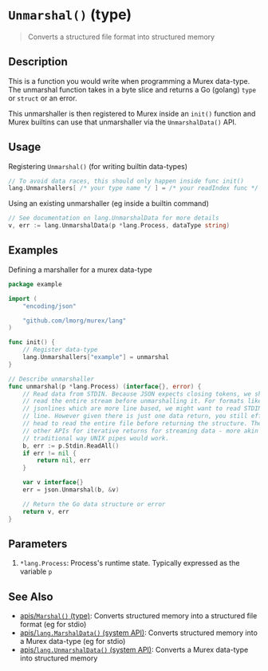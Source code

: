 # `Unmarshal()` (type)

> Converts a structured file format into structured memory

## Description

This is a function you would write when programming a Murex data-type.
The unmarshal function takes in a byte slice and returns a Go (golang)
`type` or `struct` or an error.

This unmarshaller is then registered to Murex inside an `init()` function
and Murex builtins can use that unmarshaller via the `UnmarshalData()`
API.

## Usage

Registering `Unmarshal()` (for writing builtin data-types)

```go
// To avoid data races, this should only happen inside func init()
lang.Unmarshallers[ /* your type name */ ] = /* your readIndex func */
```

Using an existing unmarshaller (eg inside a builtin command)

```go
// See documentation on lang.UnmarshalData for more details
v, err := lang.UnmarshalData(p *lang.Process, dataType string)
```

## Examples

Defining a marshaller for a murex data-type

```go
package example

import (
	"encoding/json"

	"github.com/lmorg/murex/lang"
)

func init() {
	// Register data-type
	lang.Unmarshallers["example"] = unmarshal
}

// Describe unmarshaller
func unmarshal(p *lang.Process) (interface{}, error) {
	// Read data from STDIN. Because JSON expects closing tokens, we should
	// read the entire stream before unmarshalling it. For formats like CSV or
	// jsonlines which are more line based, we might want to read STDIN line by
	// line. However given there is just one data return, you still effectively
	// head to read the entire file before returning the structure. There are
	// other APIs for iterative returns for streaming data - more akin to the
	// traditional way UNIX pipes would work.
	b, err := p.Stdin.ReadAll()
	if err != nil {
		return nil, err
	}

	var v interface{}
	err = json.Unmarshal(b, &v)

	// Return the Go data structure or error
	return v, err
}
```

## Parameters

1. `*lang.Process`: Process's runtime state. Typically expressed as the variable `p`

## See Also

- [apis/`Marshal()` (type)](/apis/Marshal.md):
  Converts structured memory into a structured file format (eg for stdio)
- [apis/`lang.MarshalData()` (system API)](/apis/lang.MarshalData.md):
  Converts structured memory into a Murex data-type (eg for stdio)
- [apis/`lang.UnmarshalData()` (system API)](/apis/lang.UnmarshalData.md):
  Converts a Murex data-type into structured memory
